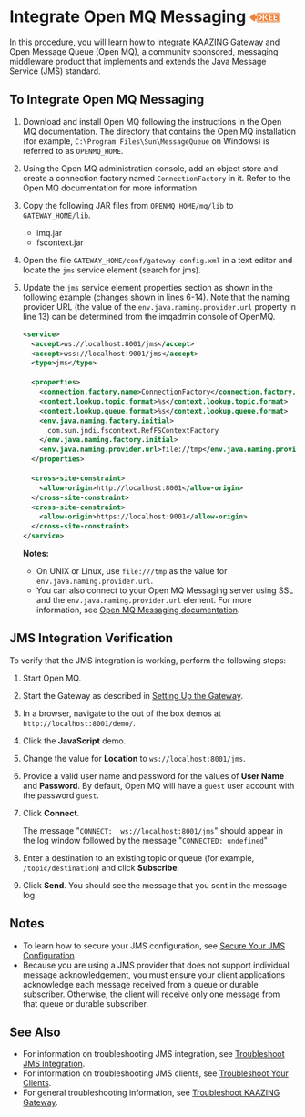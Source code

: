 Integrate Open MQ Messaging  ![This feature is available in KAAZING Gateway - Enterprise Edition](../images/enterprise-feature.png)
===========================

In this procedure, you will learn how to integrate KAAZING Gateway and Open Message Queue (Open MQ), a community sponsored, messaging middleware product that implements and extends the Java Message Service (JMS) standard.

To Integrate Open MQ Messaging
------------------------------

1.  Download and install Open MQ following the instructions in the Open MQ documentation. The directory that contains the Open MQ installation (for example, `C:\Program Files\Sun\MessageQueue` on Windows) is referred to as `OPENMQ_HOME`.
2.  Using the Open MQ administration console, add an object store and create a connection factory named `ConnectionFactory` in it. Refer to the Open MQ documentation for more information.
3.  Copy the following JAR files from `OPENMQ_HOME/mq/lib` to `GATEWAY_HOME/lib`.
    -   imq.jar
    -   fscontext.jar

4.  Open the file `GATEWAY_HOME/conf/gateway-config.xml` in a text editor and locate the `jms` service element (search for jms).
5.  Update the `jms` service element properties section as shown in the following example (changes shown in lines 6-14). Note that the naming provider URL (the value of the `env.java.naming.provider.url` property in line 13) can be determined from the imqadmin console of OpenMQ</span>.

    ``` xml
    <service>
      <accept>ws://localhost:8001/jms</accept>
      <accept>wss://localhost:9001/jms</accept>
      <type>jms</type>

      <properties>
        <connection.factory.name>ConnectionFactory</connection.factory.name>
        <context.lookup.topic.format>%s</context.lookup.topic.format>
        <context.lookup.queue.format>%s</context.lookup.queue.format>
        <env.java.naming.factory.initial>
          com.sun.jndi.fscontext.RefFSContextFactory
        </env.java.naming.factory.initial>
        <env.java.naming.provider.url>file://tmp</env.java.naming.provider.url>
      </properties>

      <cross-site-constraint>
        <allow-origin>http://localhost:8001</allow-origin>
      </cross-site-constraint>
      <cross-site-constraint>
        <allow-origin>https://localhost:9001</allow-origin>
      </cross-site-constraint>
    </service>
    ```

    **Notes:**

    -   On UNIX or Linux, use `file:///tmp` as the value for ` env.java.naming.provider.url`.
    -   You can also connect to your Open MQ Messaging server using SSL and the `env.java.naming.provider.url` element. For more information, see [Open MQ Messaging documentation](http://mq.java.net/features.html "Open MQ: Feature MatrixAbout Open MQ — Java.net").

JMS Integration Verification
----------------------------

To verify that the JMS integration is working, perform the following steps:

1.  Start Open MQ.
2.  Start the Gateway as described in [Setting Up the Gateway](../about/setup-guide.md).
3.  In a browser, navigate to the out of the box demos at `http://localhost:8001/demo/`.
4.  Click the **JavaScript** demo.
5.  Change the value for **Location** to `ws://localhost:8001/jms`.
6.  Provide a valid user name and password for the values of **User Name** and **Password**. By default, Open MQ will have a `guest` user account with the password `guest`.
7.  Click **Connect**.

    The message "`CONNECT:  ws://localhost:8001/jms`" should appear in the log window followed by the message "`CONNECTED: undefined`"

8.  Enter a destination to an existing topic or queue (for example, `/topic/destination`) and click **Subscribe**.
9.  Click **Send**. You should see the message that you sent in the message log.

Notes
-----

-   To learn how to secure your JMS configuration, see [Secure Your JMS Configuration](../security/o_jms_secure.md).
-   Because you are using a JMS provider that does not support individual message acknowledgement, you must ensure your client applications acknowledge each message received from a queue or durable subscriber. Otherwise, the client will receive only one message from that queue or durable subscriber.

See Also
--------

-   For information on troubleshooting JMS integration, see [Troubleshoot JMS Integration](../integration-jms/p_jms_integrate_tshoot.md).
-   For information on troubleshooting JMS clients, see [Troubleshoot Your Clients](../troubleshooting/p_dev_troubleshoot.md).
-   For general troubleshooting information, see [Troubleshoot KAAZING Gateway](../troubleshooting/o_troubleshoot.md).


